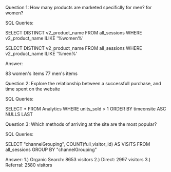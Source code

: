 Question 1: How many products are marketed specificlly for men? for women?

SQL Queries:

SELECT DISTINCT v2_product_name FROM all_sessions
WHERE v2_product_name ILIKE '%women%'

SELECT DISTINCT v2_product_name FROM all_sessions
WHERE v2_product_name ILIKE '%men%'

Answer: 

83 women's items
77 men's items


Question 2: Explore the relationship between a successfull purchase, and time spent on the website

SQL Queries: 

SELECT * FROM Analytics
WHERE units_sold > 1
ORDER BY timeonsite ASC 
NULLS LAST


Question 3: Which methods of arriving at the site are the most popular?

SQL Queries:

SELECT "channelGrouping", COUNT(full_visitor_id) AS VISITS
FROM all_sessions
GROUP BY "channelGrouping"

Answer:
1.) Organic Search: 8653 visitors
2.) Direct: 2997 visitors
3.) Referral: 2580 visitors

